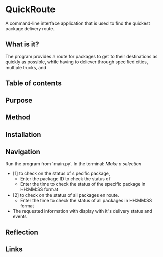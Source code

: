 # QuickRoute
A command-line interface application that is used to find the quickest package delivery route.

## What is it?
The program provides a route for packages to get to their destinations as quickly as possible, while having to deliever through specified cities, multiple trucks, and 

## Table of contents

## Purpose

## Method

## Installation

## Navigation
Run the program from 'main.py'. In the terminal:
_Make a selection_
- [1] to check on the status of s pecific package, 
  - Enter the package ID to check the status of
  - Enter the time to check the status of the specific package in HH:MM:SS format
- [2] to check on the status of all packages en route. 
  - Enter the time to check the status of all packages in HH:MM:SS format
- The requested information with display with it's delivery status and events

## Reflection

## Links
